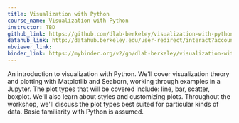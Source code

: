 ```yaml
---
title: Visualization with Python
course_name: Visualization with Python
instructor: TBD
github_link: https://github.com/dlab-berkeley/visualization-with-python
datahub_link: http://datahub.berkeley.edu/user-redirect/interact?account=dlab-berkeley&repo=visualization-with-python&branch=master&path=visualization-with-python.ipynb
nbviewer_link:
binder_link: https://mybinder.org/v2/gh/dlab-berkeley/visualization-with-python/master
---
```

An introduction to visualization with Python. We'll cover visualization theory and plotting with Matplotlib and Seaborn, working through examples in a Jupyter. The plot types that will be covered include: line, bar, scatter, boxplot. We'll also learn about styles and customizing plots. Throughout the workshop, we'll discuss the plot types best suited for particular kinds of data. Basic familiarity with Python is assumed.
